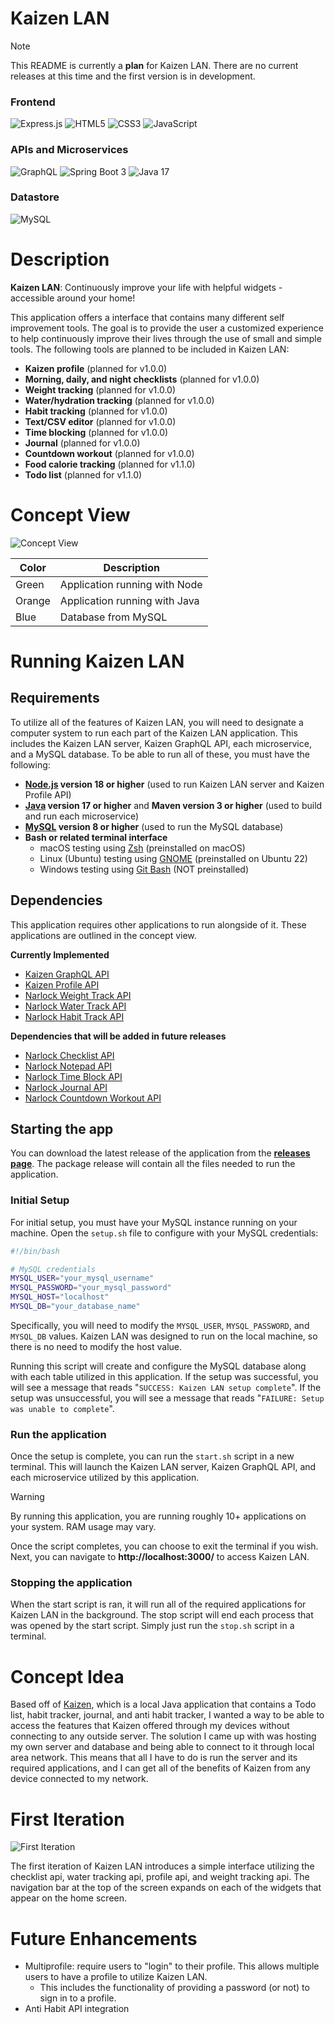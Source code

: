# Kaizen LAN

> [!NOTE]  
> This README is currently a **plan** for Kaizen LAN. There are no current releases at this time and the first version is in development.

### Frontend
![Express.js](https://img.shields.io/badge/express.js-%23404d59.svg?style=for-the-badge&logo=express&logoColor=%2361DAFB)
![HTML5](https://img.shields.io/badge/html5-%23E34F26.svg?style=for-the-badge&logo=html5&logoColor=white)
![CSS3](https://img.shields.io/badge/css3-%231572B6.svg?style=for-the-badge&logo=css3&logoColor=white)
![JavaScript](https://img.shields.io/badge/javascript-%23323330.svg?style=for-the-badge&logo=javascript&logoColor=%23F7DF1E)

### APIs and Microservices

![GraphQL](https://img.shields.io/badge/-GraphQL-E10098?style=for-the-badge&logo=graphql&logoColor=white)
![Spring Boot 3](https://img.shields.io/badge/spring_boot_3-%236DB33F.svg?style=for-the-badge&logo=spring-boot&logoColor=white)
![Java 17](https://img.shields.io/badge/java_17-%23ED8B00.svg?style=for-the-badge&logo=openjdk&logoColor=white)

### Datastore
![MySQL](https://img.shields.io/badge/mysql-%2300f.svg?style=for-the-badge&logo=mysql&logoColor=white)

# Description

**Kaizen LAN**: Continuously improve your life with helpful widgets - accessible around your home! 

This application offers a interface that contains many different self improvement tools. The goal is to provide the user a customized experience to help continuously improve their lives through the use of small and simple tools. The following tools are planned to be included in Kaizen LAN:
- **Kaizen profile** (planned for v1.0.0)
- **Morning, daily, and night checklists** (planned for v1.0.0)
- **Weight tracking** (planned for v1.0.0)
- **Water/hydration tracking** (planned for v1.0.0)
- **Habit tracking** (planned for v1.0.0)
- **Text/CSV editor** (planned for v1.0.0)
- **Time blocking** (planned for v1.0.0)
- **Journal** (planned for v1.0.0)
- **Countdown workout** (planned for v1.0.0)
- **Food calorie tracking** (planned for v1.1.0)
- **Todo list** (planned for v1.1.0)

# Concept View

![Concept View](./readme%20assets/Concept.png)

| Color  | Description |
| ------------- | ------------- |
| Green  | Application running with Node  |
| Orange  | Application running with Java  |
| Blue  | Database from MySQL  |

# Running Kaizen LAN

## Requirements

To utilize all of the features of Kaizen LAN, you will need to designate a computer system to run each part of the Kaizen LAN application. This includes the Kaizen LAN server, Kaizen GraphQL API, each microservice, and a MySQL database. To be able to run all of these, you must have the following:
- **[Node.js](https://nodejs.org/en) version 18 or higher** (used to run Kaizen LAN server and Kaizen Profile API)
- **[Java](https://openjdk.org/projects/jdk/) version 17 or higher** and **Maven version 3 or higher** (used to build and run each microservice)
- **[MySQL](https://www.mysql.com/) version 8 or higher** (used to run the MySQL database)
- **Bash or related terminal interface**
    - macOS testing using [Zsh](https://en.wikipedia.org/wiki/Z_shell) (preinstalled on macOS)
    - Linux (Ubuntu) testing using [GNOME](https://en.wikipedia.org/wiki/GNOME_Terminal) (preinstalled on Ubuntu 22)
    - Windows testing using [Git Bash](https://git-scm.com/downloads) (NOT preinstalled)

## Dependencies

This application requires other applications to run alongside of it. These applications are outlined in the concept view.

**Currently Implemented**
- [Kaizen GraphQL API](https://github.com/narlock/kaizen-graphql-api)
- [Kaizen Profile API](https://github.com/narlock/kaizen-profile-api)
- [Narlock Weight Track API](https://github.com/narlock/narlock-weight-track-api)
- [Narlock Water Track API](https://github.com/narlock/narlock-water-track-api)
- [Narlock Habit Track API](https://github.com/narlock/narlock-habit-track-api)

**Dependencies that will be added in future releases**
- [Narlock Checklist API](https://github.com/narlock/narlock-checklist-api)
- [Narlock Notepad API](https://github.com/narlock/narlock-notepad-api)
- [Narlock Time Block API](https://github.com/narlock/narlock-time-block-api)
- [Narlock Journal API](https://github.com/narlock/narlock-journal-api)
- [Narlock Countdown Workout API](https://github.com/narlock/narlock-countdown-workout-api)

## Starting the app

You can download the latest release of the application from the **[releases page](https://github.com/narlock/KaizenLAN/releases)**. The package release will contain all the files needed to run the application.

### Initial Setup

For initial setup, you must have your MySQL instance running on your machine. Open the `setup.sh` file to configure with your MySQL credentials:
```bash
#!/bin/bash

# MySQL credentials
MYSQL_USER="your_mysql_username"
MYSQL_PASSWORD="your_mysql_password"
MYSQL_HOST="localhost"
MYSQL_DB="your_database_name"
```
Specifically, you will need to modify the `MYSQL_USER`, `MYSQL_PASSWORD`, and `MYSQL_DB` values. Kaizen LAN was designed to run on the local machine, so there is no need to modify the host value.

Running this script will create and configure the MySQL database along with each table utilized in this application. If the setup was successful, you will see a message that reads "`SUCCESS: Kaizen LAN setup complete`". If the setup was unsuccessful, you will see a message that reads "`FAILURE: Setup was unable to complete`".

### Run the application

<!-- ** TODO - add information regarding LAN setup ** -->

Once the setup is complete, you can run the `start.sh` script in a new terminal. This will launch the Kaizen LAN server, Kaizen GraphQL API, and each microservice utilized by this application.

> [!WARNING]  
> By running this application, you are running roughly 10+ applications on your system. RAM usage may vary.

Once the script completes, you can choose to exit the terminal if you wish. Next, you can navigate to **http://localhost:3000/** to access Kaizen LAN.

### Stopping the application

When the start script is ran, it will run all of the required applications for Kaizen LAN in the background. The stop script will end each process that was opened by the start script. Simply just run the `stop.sh` script in a terminal.

# Concept Idea

Based off of [Kaizen](https://github.com/narlock/Kaizen), which is a local Java application that contains a Todo list, habit tracker, journal, and anti habit tracker, I wanted a way to be able to access the features that Kaizen offered through my devices without connecting to any outside server. The solution I came up with was hosting my own server and database and being able to connect to it through local area network. This means that all I have to do is run the server and its required applications, and I can get all of the benefits of Kaizen from any device connected to my network.

# First Iteration

![First Iteration](./readme%20assets/Interface.png)

The first iteration of Kaizen LAN introduces a simple interface utilizing the checklist api, water tracking api, profile api, and weight tracking api. The navigation bar at the top of the screen expands on each of the widgets that appear on the home screen.

# Future Enhancements
- Multiprofile: require users to "login" to their profile. This allows multiple users to have a profile to utilize Kaizen LAN.
    - This includes the functionality of providing a password (or not) to sign in to a profile.
- Anti Habit API integration